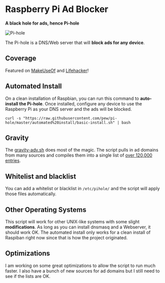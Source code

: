 # Raspberry Pi Ad Blocker 
**A black hole for ads, hence Pi-hole**

![Pi-hole](http://www.hdwallpapersimages.com/wp-content/uploads/2014/03/Black-Hole-Images-540x303.jpg)

The Pi-hole is a DNS/Web server that will **block ads for any device**.

## Coverage
Featured on [MakeUseOf](http://www.makeuseof.com/tag/adblock-everywhere-raspberry-pi-hole-way/) and [Lifehacker](http://lifehacker.com/turn-a-raspberry-pi-into-an-ad-blocker-with-a-single-co-1686093533)!

## Automated Install
On a clean installation of Raspbian, you can run this command to **auto-install the Pi-hole**.  Once installed, configure any device to use the Raspberry Pi as your DNS server and the ads will be blocked.

```curl -s "https://raw.githubusercontent.com/pew/pi-hole/master/automated%20install/basic-install.sh" | bash```

## Gravity
The [gravity-adv.sh](https://github.com/pew/pi-hole/blob/master/gravity-adv.sh) does most of the magic.  The script pulls in ad domains from many sources and compiles them into a single list of [over 120,000 entries](http://jacobsalmela.com/blocking-ads-from-120000-domains/).

## Whitelist and blacklist
You can add a whitelist or blacklist in ```/etc/pihole/``` and the script will apply those files automatically.

## Other Operating Systems
This script will work for other UNIX-like systems with some slight **modifications**.  As long as you can install dnsmasq and a Webserver, it should work OK.  The automated install only works for a clean install of Raspiban right now since that is how the project originated.

## Optimizations
I am working on some great optimizations to allow the script to run much faster.  I also have a bunch of new sources for ad domains but I still need to see if the lists are OK.
